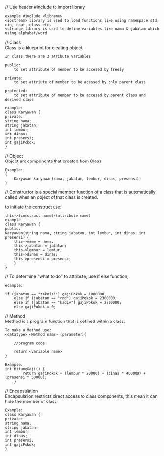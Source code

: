 // Use header #include to import library

    example #include <libname>
    <iostream> library is used to load functions like using namespace std, cin, cout, class etc.
    <string> library is used to define variables like nama & jabatam which using alphabet/word

// Class
    <br> Class is a blueprint for creating object.
    
    In class there are 3 atribute variables
   
    public:
        to set attribute of member to be accesed by freely
    
    private:
        to set attriute of member to be acessed by only parent class
        
    protected:
        to set attribute of member to be accesed by parent class and derived class

    Example:
    class Karyawan {
    private:
    string nama;
    string jabatan;
    int lembur;
    int dinas;
    int presensi;
    int gajiPokok;
    }

//  Object
    <br>Object are components that created from Class

    Example:
    {
        Karyawan karyawan(nama, jabatan, lembur, dinas, presensi);
    }

//  Constructor is a special member function of a class that is automatically called when an object of that class is created.

to initiate the construct use:

    this->(construct name)=(attribute name)
    example
    class Karyawan {
    public:
    Karyawan(string nama, string jabatan, int lembur, int dinas, int presensi) {
        this->nama = nama;
        this->jabatan = jabatan;
        this->lembur = lembur;
        this->dinas = dinas;
        this->presensi = presensi;
        }
    }

//  To determine "what to do" to attribute, use if else function,

    ecample:
    
    if (jabatan == "teknisi") gajiPokok = 1800000;
        else if (jabatan == "rnd") gajiPokok = 2300000;
        else if (jabatan == "kadiv") gajiPokok = 2700000;
        else gajiPokok = 0;

//  Method
    <br> Method is a program function that is defined within a class.
    
    To make a Method use:
    <datatype> <Method name> (parameter){

        //program code

        return <variable name>
    }

    Example:
    int HitungGaji() {
            return gajiPokok + (lembur * 20000) + (dinas * 400000) + (presensi * 50000);
        }  

//  Encapsulation
    <br>Encapsulation restricts direct access to class components, this mean it can hide the member of class.

    Example:
    class Karyawan {
    private:
    string nama;
    string jabatan;
    int lembur;
    int dinas;
    int presensi;
    int gajiPokok;
    }
